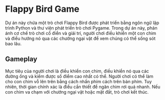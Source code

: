 # Flappy Bird Game

Dự án này chứa một trò chơi Flappy Bird được phát triển bằng ngôn ngữ lập trình Python và thư viện phát triển trò chơi Pygame. Trong dự án này, phản ánh cơ chế trò chơi cổ điển và giải trí, người chơi điều khiển một con chim và điều hướng nó qua các chướng ngại vật để xem chúng có thể sống sót bao lâu.

## Gameplay

Mục tiêu của người chơi là điều khiển con chim, điều khiển nó qua các đường ống và kiếm được số điểm cao nhất có thể. Người chơi có thể làm cho con chim vỗ lên trên bằng cách nhấn phím cách trên bàn phím. Tuy nhiên, thời gian chính xác là điều cần thiết để ngăn chim rơi quá nhanh. Nếu con chim va chạm với chướng ngại vật hoặc mặt đất, trò chơi kết thúc.
